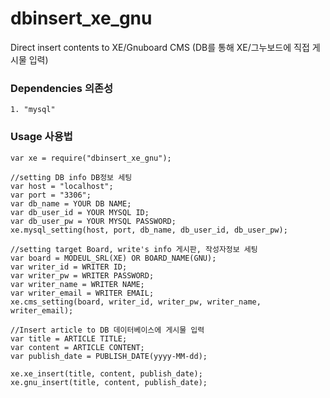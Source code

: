 # dbinsert_xe_gnu
Direct insert contents to XE/Gnuboard CMS
(DB를 통해 XE/그누보드에 직접 게시물 입력)

### Dependencies 의존성
    1. "mysql"

### Usage 사용법
    var xe = require("dbinsert_xe_gnu");

    //setting DB info DB정보 세팅
    var host = "localhost";
    var port = "3306";
    var db_name = YOUR DB NAME;
    var db_user_id = YOUR MYSQL ID;
    var db_user_pw = YOUR MYSQL PASSWORD;
    xe.mysql_setting(host, port, db_name, db_user_id, db_user_pw);

    //setting target Board, write's info 게시판, 작성자정보 세팅
    var board = MODEUL_SRL(XE) OR BOARD_NAME(GNU);
    var writer_id = WRITER ID;
    var writer_pw = WRITER PASSWORD;
    var writer_name = WRITER NAME;
    var writer_email = WRITER EMAIL;
    xe.cms_setting(board, writer_id, writer_pw, writer_name, writer_email);

    //Insert article to DB 데이터베이스에 게시물 입력
    var title = ARTICLE TITLE;
    var content = ARTICLE CONTENT;
    var publish_date = PUBLISH_DATE(yyyy-MM-dd);

    xe.xe_insert(title, content, publish_date);
    xe.gnu_insert(title, content, publish_date);
